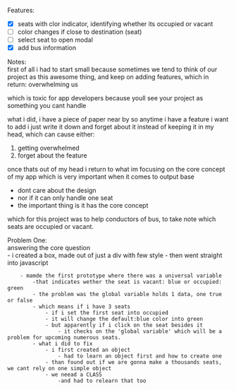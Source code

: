Features:  
- [x] seats with clor indicator, identifying whether its occupied or vacant
- [ ] color changes if close to destination (seat)
- [ ] select seat to open modal
- [x] add bus information

Notes:  
first of all i had to start small
because sometimes we tend to think of our project as this awesome thing, and keep on adding features, which in return: overwhelming us 

which is toxic for app developers 
because youll see your project as something you cant handle

what i did, i have a piece of paper near by
so anytime i have a feature i want to add i just write it down
and forget about it
instead of keeping it in my head, which can cause either:
1. getting overwhelmed
2. forget about the feature

once thats out of my head i return to what im focusing on
the core concept of my app
which is very important when it comes to output base
- dont care about the design
- nor if it can only handle one seat
- the important thing is it has the core concept

which for this project was to help conductors of bus, to take note which seats are occupied or vacant.

Problem One:  
    answering the core question  
        - i created a box, made out of just a div with few style
        - then went straight into javascript

        - mamde the first prototype where there was a universal variable 
            -that indicates wether the seat is vacant: blue or occupied: green
            - the problem was the global variable holds 1 data, one true or false
            - which means if i have 3 seats
                - if i set the first seat into occupied
                - it will change the default:blue color into green
                - but apparently if i click on the seat besides it
                    - it checks on the 'global variable' which will be a problem for upcoming numerous seats.
            - what i did to fix
                - i first created an object
                    - had to learn an object first and how to create one
                - than found out if we are gonna make a thousands seats, we cant rely on one simple object
                - we neead a CLASS
                    -and had to relearn that too
                
                